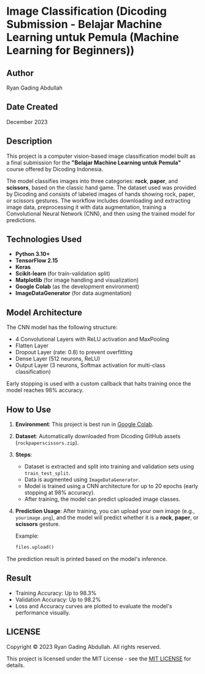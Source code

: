 # Image Classification (Dicoding Submission - Belajar Machine Learning untuk Pemula (Machine Learning for Beginners))

## Author

Ryan Gading Abdullah

## Date Created

December 2023

## Description

This project is a computer vision-based image classification model built as a final submission for the **"Belajar Machine Learning untuk Pemula"** course offered by Dicoding Indonesia.

The model classifies images into three categories: **rock**, **paper**, and **scissors**, based on the classic hand game. The dataset used was provided by Dicoding and consists of labeled images of hands showing rock, paper, or scissors gestures. The workflow includes downloading and extracting image data, preprocessing it with data augmentation, training a Convolutional Neural Network (CNN), and then using the trained model for predictions.

## Technologies Used

- **Python 3.10+**
- **TensorFlow 2.15**
- **Keras**
- **Scikit-learn** (for train-validation split)
- **Matplotlib** (for image handling and visualization)
- **Google Colab** (as the development environment)
- **ImageDataGenerator** (for data augmentation)

## Model Architecture

The CNN model has the following structure:

- 4 Convolutional Layers with ReLU activation and MaxPooling
- Flatten Layer
- Dropout Layer (rate: 0.8) to prevent overfitting
- Dense Layer (512 neurons, ReLU)
- Output Layer (3 neurons, Softmax activation for multi-class classification)

Early stopping is used with a custom callback that halts training once the model reaches 98% accuracy.

## How to Use

1. **Environment**: This project is best run in [Google Colab](https://colab.research.google.com/).
2. **Dataset**: Automatically downloaded from Dicoding GitHub assets (`rockpaperscissors.zip`).
3. **Steps**:
   - Dataset is extracted and split into training and validation sets using `train_test_split`.
   - Data is augmented using `ImageDataGenerator`.
   - Model is trained using a CNN architecture for up to 20 epochs (early stopping at 98% accuracy).
   - After training, the model can predict uploaded image classes.

4. **Prediction Usage**:
   After training, you can upload your own image (e.g., `yourimage.png`), and the model will predict whether it is a **rock**, **paper**, or **scissors** gesture.

   Example:
   ```python
   files.upload()
   ```
The prediction result is printed based on the model's inference.

## Result

- Training Accuracy: Up to 98.3%
- Validation Accuracy: Up to 98.2%
- Loss and Accuracy curves are plotted to evaluate the model's performance visually.

## LICENSE

Copyright &copy; 2023 Ryan Gading Abdullah. All rights reserved.

This project is licensed under the MIT License - see the [MIT LICENSE](LICENSE) for details.
